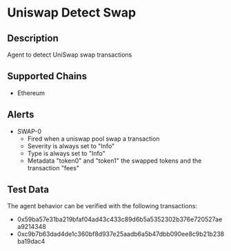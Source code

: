# Uniswap Detect Swap


## Description

Agent to detect UniSwap swap transactions

## Supported Chains

- Ethereum

## Alerts

- SWAP-0
  - Fired when a uniswap pool swap a transaction
  - Severity is always set to "Info"
  - Type is always set to "Info"
  - Metadata "token0" and "token1" the swapped tokens and the transaction "fees"

## Test Data

The agent behavior can be verified with the following transactions:

- 0x59ba57e31ba219bfaf04ad43c433c89d6b5a5352302b376e720527aea9214348 
- 0xc9b7b63dad4de1c360bf8d937e25aadb6a5b47dbb090ee8c9b21b238ba19dac4